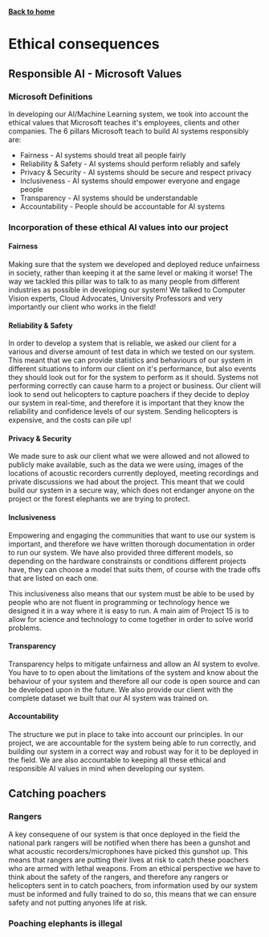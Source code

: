 [__Back to home__](index.md)

# Ethical consequences

## Responsible AI - Microsoft Values

### Microsoft Definitions

In developing our AI/Machine Learning system, we took into account the ethical values that Microsoft teaches it's employees, clients and other companies. The 6 pillars Microsoft teach to build AI systems responsibly are:
- Fairness -  AI systems should treat all people fairly 
- Reliability & Safety - AI systems should perform reliably and safely
- Privacy & Security - AI systems should be secure and respect privacy
- Inclusiveness - AI systems should empower everyone and engage people
- Transparency - AI systems should be understandable
- Accountability - People should be accountable for AI systems

### Incorporation of these ethical AI values into our project

#### Fairness

Making sure that the system we developed and deployed reduce unfairness in society, rather than keeping it at the same level or making it worse! The way we tackled this pillar was to talk to as many people from different industries as possible in developing our system! We talked to Computer Vision experts, Cloud Advocates, University Professors and very importantly our client who works in the field!

#### Reliability & Safety

In order to develop a system that is reliable, we asked our client for a various and diverse amount of test data in which we tested on our system. This meant that we can provide statistics and behaviours of our system in different situations to inform our client on it's performance, but also events they should look out for for the system to perform as it should. Systems not performing correctly can cause harm to a project or business. Our client will look to send out helicopters to capture poachers if they decide to deploy our system in real-time, and therefore it is important that they know the reliability and confidence levels of our system. Sending helicopters is expensive, and the costs can pile up!

#### Privacy & Security

We made sure to ask our client what we were allowed and not allowed to publicly make available, such as the data we were using, images of the locations of acoustic recorders currently deployed, meeting recordings and private discussions we had about the project. This meant that we could build our system in a secure way, which does not endanger anyone on the project or the forest elephants we are trying to protect.

#### Inclusiveness

Empowering and engaging the communities that want to use our system is important, and therefore we have written thorough documentation in order to run our system. We have also provided three different models, so depending on the hardware constrainsts or conditions different projects have, they can choose a model that suits them, of course with the trade offs that are listed on each one.

This inclusiveness also means that our system must be able to be used by people who are not fluent in programming or technology hence we designed it in a way where it is easy to run. A main aim of Project 15 is to allow for science and technology to come together in order to solve world problems.

#### Transparency

Transparency helps to mitigate unfairness and allow an AI system to evolve. You have to to open about the limitations of the system and know about the behaviour of your system and therefore all our code is open source and can be developed upon in the future. We also provide our client with the complete dataset we built that our AI system was trained on.

#### Accountability

The structure we put in place to take into account our principles. In our project, we are accountable for the system being able to run correctly, and building our system in a correct way and robust way for it to be deployed in the field. We are also accountable to keeping all these ethical and responsible AI values in mind when developing our system.

## Catching poachers

### Rangers

A key consequene of our system is that once deployed in the field the national park rangers will be notified when there has been a gunshot and what acoustic recorders/microphones have picked this gunshot up. This means that rangers are putting their lives at risk to catch these poachers who are armed with lethal weapons. From an ethical perspective we have to think about the safety of the rangers, and therefore any rangers or helicopters sent in to catch poachers, from information used by our system must be informed and fully trained to do so, this means that we can ensure safety and not putting anyones life at risk. 

### Poaching elephants is illegal
